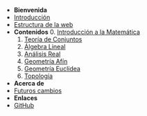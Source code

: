 - **Bienvenida**
- [Introducción](inicio.md)
- [Estructura de la web](estructuraWeb.md)
- **Contenidos**
  0. [Introducción a la Matemática](seccionIntroduccion.md)
  1. [Teoría de Conjuntos](seccionTeoriaDeConjuntos.md)
  2. [Álgebra Lineal](seccionAlgebraLineal.md)
  3. [Análisis Real](seccionAnalisisReal.md)
  4. [Geometría Afín](geometriaAfin.md)
  5. [Geometría Euclídea](geometriaEuclidea.md)
  6. [Topología](topologia.md)
- **Acerca de**
- [Futuros cambios](futurosCambios.md)
- **Enlaces**
- [GitHub](https://github.com/misterbugcatnoir/Matematicas-Imaginarias)
